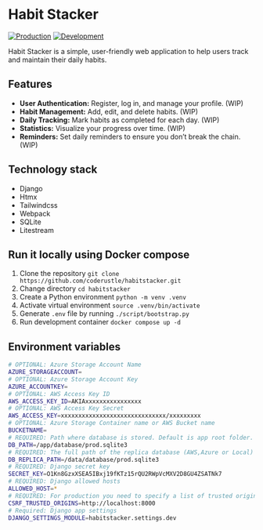 # Habit Stacker

[![Production](https://github.com/coderustle/habitstacker/actions/workflows/prod.yml/badge.svg)](https://github.com/coderustle/habitstacker/actions/workflows/prod.yml) [![Development](https://github.com/coderustle/habitstacker/actions/workflows/dev.yml/badge.svg)](https://github.com/coderustle/habitstacker/actions/workflows/dev.yml)

Habit Stacker is a simple, user-friendly web application to help users track and maintain their daily habits.

## Features

- **User Authentication:** Register, log in, and manage your profile. (WIP)
- **Habit Management:** Add, edit, and delete habits. (WIP)
- **Daily Tracking:** Mark habits as completed for each day. (WIP)
- **Statistics:** Visualize your progress over time. (WIP)
- **Reminders:** Set daily reminders to ensure you don’t break the chain. (WIP)

## Technology stack

- Django
- Htmx
- Tailwindcss
- Webpack
- SQLite
- Litestream

## Run it locally using Docker compose

1. Clone the repository `git clone https://github.com/coderustle/habitstacker.git`
2. Change directory `cd habitstacker`
3. Create a Python environment `python -m venv .venv`
4. Activate virtual environment `source .venv/bin/activate`
5. Generate `.env` file by running `./script/bootstrap.py`
6. Run development container `docker compose up -d`

## Environment variables

```bash
# OPTIONAL: Azure Storage Account Name
AZURE_STORAGEACCOUNT=
# OPTIONAL: Azure Storage Account Key 
AZURE_ACCOUNTKEY=
# OPTIONAL: AWS Access Key ID
AWS_ACCESS_KEY_ID=AKIAxxxxxxxxxxxxxxxx
# OPTIONAL: AWS Access Key Secret
AWS_ACCESS_KEY=xxxxxxxxxxxxxxxxxxxxxxxxxxxxxx/xxxxxxxxx
# OPTIONAL: Azure Storage Container name or AWS Bucket name 
BUCKETNAME=
# REQUIRED: Path where database is stored. Default is app root folder.
DB_PATH=/app/database/prod.sqlite3
# REQUIRED: The full path of the replica database (AWS,Azure or Local)
DB_REPLICA_PATH=/data/database/prod.sqlite3
# REQUIRED: Django secret key
SECRET_KEY=O1Kn8GzxXSEA5IBxj19fKTz15rQU2RWpVcMXV2D8GU4ZSATNk7
# REQUIRED: Django allowed hosts
ALLOWED_HOST=*
# REQUIRED: For production you need to specify a list of trusted origins
CSRF_TRUSTED_ORIGINS=http://localhost:8000
# Required: Django app settings
DJANGO_SETTINGS_MODULE=habitstacker.settings.dev
```
